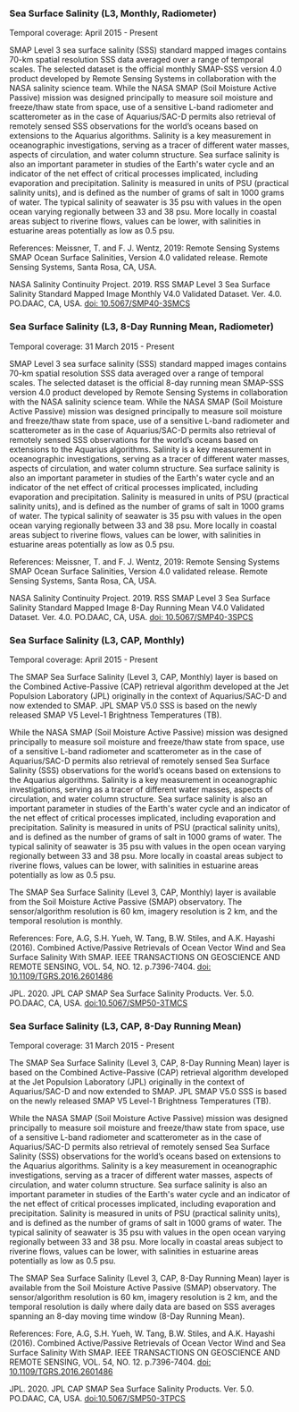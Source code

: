 ### Sea Surface Salinity (L3, Monthly, Radiometer)
Temporal coverage: April 2015 - Present

SMAP Level 3 sea surface salinity (SSS) standard mapped images contains 70-km spatial resolution SSS data averaged over a range of temporal scales. The selected dataset is the official monthly SMAP-SSS version 4.0 product developed by Remote Sensing Systems in collaboration with the NASA salinity science team.
While the NASA SMAP (Soil Moisture Active Passive) mission was designed principally to measure soil moisture and freeze/thaw state from space, use of a sensitive L-band radiometer and scatterometer as in the case of Aquarius/SAC-D permits also retrieval of remotely sensed SSS observations for the world’s oceans based on extensions to the Aquarius algorithms. Salinity is a key measurement in oceanographic investigations, serving as a tracer of different water masses, aspects of circulation, and water column structure. Sea surface salinity is also an important parameter in studies of the Earth's water cycle and an indicator of the net effect of critical processes implicated, including evaporation and precipitation. Salinity is measured in units of PSU (practical salinity units), and is defined as the number of grams of salt in 1000 grams of water. The typical salinity of seawater is 35 psu with values in the open ocean varying regionally between 33 and 38 psu. More locally in coastal areas subject to riverine flows, values can be lower, with salinities in estuarine areas potentially as low as 0.5 psu.

References:  Meissner, T. and F. J. Wentz, 2019: Remote Sensing Systems SMAP Ocean Surface Salinities, Version 4.0 validated release. Remote Sensing Systems, Santa Rosa, CA, USA.

NASA Salinity Continuity Project. 2019. RSS SMAP Level 3 Sea Surface Salinity Standard Mapped Image Monthly V4.0 Validated Dataset. Ver. 4.0. PO.DAAC, CA, USA. [doi: 10.5067/SMP40-3SMCS](https://doi.org/10.5067/SMP40-3SMCS)


### Sea Surface Salinity (L3, 8-Day Running Mean, Radiometer)
Temporal coverage: 31 March 2015 - Present

SMAP Level 3 sea surface salinity (SSS) standard mapped images contains 70-km spatial resolution SSS data averaged over a range of temporal scales. The selected dataset is the official 8-day running mean SMAP-SSS version 4.0 product developed by Remote Sensing Systems in collaboration with the NASA salinity science team.
While the NASA SMAP (Soil Moisture Active Passive) mission was designed principally to measure soil moisture and freeze/thaw state from space, use of a sensitive L-band radiometer and scatterometer as in the case of Aquarius/SAC-D permits also retrieval of remotely sensed SSS observations for the world’s oceans based on extensions to the Aquarius algorithms. Salinity is a key measurement in oceanographic investigations, serving as a tracer of different water masses, aspects of circulation, and water column structure. Sea surface salinity is also an important parameter in studies of the Earth's water cycle and an indicator of the net effect of critical processes implicated, including evaporation and precipitation. Salinity is measured in units of PSU (practical salinity units), and is defined as the number of grams of salt in 1000 grams of water. The typical salinity of seawater is 35 psu with values in the open ocean varying regionally between 33 and 38 psu. More locally in coastal areas subject to riverine flows, values can be lower, with salinities in estuarine areas potentially as low as 0.5 psu.

References:  Meissner, T. and F. J. Wentz, 2019: Remote Sensing Systems SMAP Ocean Surface Salinities, Version 4.0 validated release. Remote Sensing Systems, Santa Rosa, CA, USA.

NASA Salinity Continuity Project. 2019. RSS SMAP Level 3 Sea Surface Salinity Standard Mapped Image 8-Day Running Mean V4.0 Validated Dataset. Ver. 4.0. PO.DAAC, CA, USA. [doi: 10.5067/SMP40-3SPCS](https://doi.org/10.5067/SMP40-3SPCS)


### Sea Surface Salinity (L3, CAP, Monthly)
Temporal coverage: April 2015 - Present

The SMAP Sea Surface Salinity (Level 3, CAP, Monthly) layer is based on the Combined Active-Passive (CAP) retrieval algorithm developed at the Jet Populsion Laboratory (JPL) originally in the context of Aquarius/SAC-D and now extended to SMAP. JPL SMAP V5.0 SSS is based on the newly released SMAP V5 Level-1 Brightness Temperatures (TB).

While the NASA SMAP (Soil Moisture Active Passive) mission was designed principally to measure soil moisture and freeze/thaw state from space, use of a sensitive L-band radiometer and scatterometer as in the case of Aquarius/SAC-D permits also retrieval of remotely sensed Sea Surface Salinity (SSS) observations for the world’s oceans based on extensions to the Aquarius algorithms. Salinity is a key measurement in oceanographic investigations, serving as a tracer of different water masses, aspects of circulation, and water column structure. Sea surface salinity is also an important parameter in studies of the Earth's water cycle and an indicator of the net effect of critical processes implicated, including evaporation and precipitation. Salinity is measured in units of PSU (practical salinity units), and is defined as the number of grams of salt in 1000 grams of water. The typical salinity of seawater is 35 psu with values in the open ocean varying regionally between 33 and 38 psu. More locally in coastal areas subject to riverine flows, values can be lower, with salinities in estuarine areas potentially as low as 0.5 psu.

The SMAP Sea Surface Salinity (Level 3, CAP, Monthly) layer is available from the Soil Moisture Active Passive (SMAP) observatory. The sensor/algorithm resolution is 60 km, imagery resolution is 2 km, and the temporal resolution is monthly.

References:  Fore, A.G, S.H. Yueh, W. Tang, B.W. Stiles, and A.K. Hayashi (2016). Combined Active/Passive Retrievals of Ocean Vector Wind and Sea Surface Salinity With SMAP. IEEE TRANSACTIONS ON GEOSCIENCE AND REMOTE SENSING, VOL. 54, NO. 12. p.7396-7404. [doi: 10.1109/TGRS.2016.2601486](https://doi.org/10.1109/TGRS.2016.2601486)

JPL. 2020. JPL CAP SMAP Sea Surface Salinity Products. Ver. 5.0. PO.DAAC, CA, USA. [doi:10.5067/SMP50-3TMCS](https://doi.org/10.5067/SMP50-3TMCS)

### Sea Surface Salinity (L3, CAP, 8-Day Running Mean)
Temporal coverage: 31 March 2015 - Present

The SMAP Sea Surface Salinity (Level 3, CAP, 8-Day Running Mean) layer is based on the Combined Active-Passive (CAP) retrieval algorithm developed at the Jet Populsion Laboratory (JPL) originally in the context of Aquarius/SAC-D and now extended to SMAP. JPL SMAP V5.0 SSS is based on the newly released SMAP V5 Level-1 Brightness Temperatures (TB).

While the NASA SMAP (Soil Moisture Active Passive) mission was designed principally to measure soil moisture and freeze/thaw state from space, use of a sensitive L-band radiometer and scatterometer as in the case of Aquarius/SAC-D permits also retrieval of remotely sensed Sea Surface Salinity (SSS) observations for the world’s oceans based on extensions to the Aquarius algorithms. Salinity is a key measurement in oceanographic investigations, serving as a tracer of different water masses, aspects of circulation, and water column structure. Sea surface salinity is also an important parameter in studies of the Earth's water cycle and an indicator of the net effect of critical processes implicated, including evaporation and precipitation. Salinity is measured in units of PSU (practical salinity units), and is defined as the number of grams of salt in 1000 grams of water. The typical salinity of seawater is 35 psu with values in the open ocean varying regionally between 33 and 38 psu. More locally in coastal areas subject to riverine flows, values can be lower, with salinities in estuarine areas potentially as low as 0.5 psu.

The SMAP Sea Surface Salinity (Level 3, CAP, 8-Day Running Mean) layer is available from the Soil Moisture Active Passive (SMAP) observatory. The sensor/algorithm resolution is 60 km, imagery resolution is 2 km, and the temporal resolution is daily where daily data are based on SSS averages spanning an 8-day moving time window (8-Day Running Mean).

References:  Fore, A.G, S.H. Yueh, W. Tang, B.W. Stiles, and A.K. Hayashi (2016). Combined Active/Passive Retrievals of Ocean Vector Wind and Sea Surface Salinity With SMAP. IEEE TRANSACTIONS ON GEOSCIENCE AND REMOTE SENSING, VOL. 54, NO. 12. p.7396-7404. [doi: 10.1109/TGRS.2016.2601486](https://doi.org/10.1109/TGRS.2016.2601486)

JPL. 2020. JPL CAP SMAP Sea Surface Salinity Products. Ver. 5.0. PO.DAAC, CA, USA. [doi:10.5067/SMP50-3TPCS](https://doi.org/10.5067/SMP50-3TPCS)

